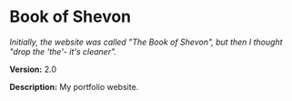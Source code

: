 # Book of Shevon

_Initially, the website was called "The Book of Shevon", but then I thought "drop the 'the'- it's cleaner"._

**Version:** 2.0

**Description:** My portfolio website.